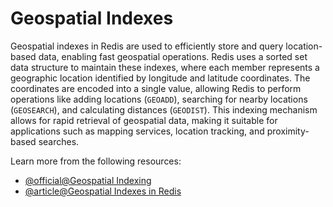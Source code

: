 # Geospatial Indexes

Geospatial indexes in Redis are used to efficiently store and query location-based data, enabling fast geospatial operations. Redis uses a sorted set data structure to maintain these indexes, where each member represents a geographic location identified by longitude and latitude coordinates. The coordinates are encoded into a single value, allowing Redis to perform operations like adding locations (`GEOADD`), searching for nearby locations (`GEOSEARCH`), and calculating distances (`GEODIST`). This indexing mechanism allows for rapid retrieval of geospatial data, making it suitable for applications such as mapping services, location tracking, and proximity-based searches.

Learn more from the following resources:

- [@official@Geospatial Indexing](https://redis.io/docs/latest/develop/interact/search-and-query/indexing/geoindex/)
- [@article@Geospatial Indexes in Redis](https://codesignal.com/learn/courses/redis-data-structures-beyond-basics/lessons/introduction-to-geospatial-indexes-in-redis-using-java)